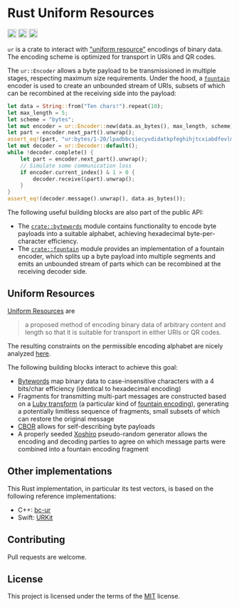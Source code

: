 Rust Uniform Resources
======================
[<img alt="build status" src="https://img.shields.io/github/workflow/status/dspicher/ur-rs/Rust/master?logo=github" height="20">](https://github.com/dspicher/ur-rs/actions)
[<img alt="build status" src="https://img.shields.io/codecov/c/gh/dspicher/ur-rs?logo=codecov" height="20">](https://codecov.io/gh/dspicher/ur-rs)
[<img alt="build status" src="https://img.shields.io/crates/v/ur.svg" height="20">](https://crates.io/crates/ur)

<!-- cargo-rdme start -->

`ur` is a crate to interact with ["uniform resource"](https://github.com/BlockchainCommons/Research/blob/master/papers/bcr-2020-005-ur.md) encodings of binary data.
The encoding scheme is optimized for transport in URIs and QR codes.

The `ur::Encoder` allows a byte payload to be transmissioned in
multiple stages, respecting maximum size requirements. Under the hood,
a [`fountain`](https://en.wikipedia.org/wiki/Fountain_code) encoder is used to create an unbounded stream of URIs,
subsets of which can be recombined at the receiving side into the payload:
```rust
let data = String::from("Ten chars!").repeat(10);
let max_length = 5;
let scheme = "bytes";
let mut encoder = ur::Encoder::new(data.as_bytes(), max_length, scheme).unwrap();
let part = encoder.next_part().unwrap();
assert_eq!(part, "ur:bytes/1-20/lpadbbcsiecyvdidatkpfeghihjtcxiabdfevlms");
let mut decoder = ur::Decoder::default();
while !decoder.complete() {
    let part = encoder.next_part().unwrap();
    // Simulate some communication loss
    if encoder.current_index() & 1 > 0 {
        decoder.receive(&part).unwrap();
    }
}
assert_eq!(decoder.message().unwrap(), data.as_bytes());
```

The following useful building blocks are also part of the public API:
 - The [`crate::bytewords`](https://docs.rs/ur/latest/ur/bytewords/) module contains functionality
   to encode byte payloads into a suitable alphabet, achieving hexadecimal
   byte-per-character efficiency.
 - The [`crate::fountain`](https://docs.rs/ur/latest/ur/fountain/) module provides an implementation
   of a fountain encoder, which splits up a byte payload into multiple segments
   and emits an unbounded stream of parts which can be recombined at the receiving
   decoder side.

<!-- cargo-rdme end -->

## Uniform Resources
[Uniform Resources](https://github.com/BlockchainCommons/Research/blob/master/papers/bcr-2020-005-ur.md) are
> a proposed method of encoding binary data of arbitrary content and length so that it is suitable for transport in either URIs or QR codes.

The resulting constraints on the permissible encoding alphabet are nicely analyzed [here](https://github.com/BlockchainCommons/Research/blob/master/papers/bcr-2020-003-uri-binary-compatibility.md).

The following building blocks interact to achieve this goal:
- [Bytewords](https://github.com/BlockchainCommons/Research/blob/master/papers/bcr-2020-012-bytewords.md) map binary data to case-insensitive characters with a 4 bits/char efficiency (identical to hexadecimal encoding)
- Fragments for transmitting multi-part messages are constructed based on a [Luby transform](https://en.wikipedia.org/wiki/Luby_transform_code) (a particular kind of [fountain encoding](https://en.wikipedia.org/wiki/Fountain_code)), generating a potentially limitless sequence of fragments, small subsets of which can restore the original message
- [CBOR](https://tools.ietf.org/html/rfc7049) allows for self-describing byte payloads
- A properly seeded [Xoshiro](https://en.wikipedia.org/wiki/Xorshift#xoshiro_and_xoroshiro) pseudo-random generator allows the encoding and decoding parties to agree on which message parts were combined into a fountain encoding fragment

## Other implementations
This Rust implementation, in particular its test vectors, is based on the following reference implementations:
- C++: [bc-ur](https://github.com/BlockchainCommons/bc-ur/)
- Swift: [URKit](https://github.com/blockchaincommons/URKit)

## Contributing
Pull requests are welcome.

## License
This project is licensed under the terms of the [MIT](https://choosealicense.com/licenses/mit/) license.
